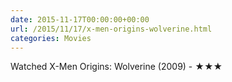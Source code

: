 ```yaml
---
date: 2015-11-17T00:00:00+00:00
url: /2015/11/17/x-men-origins-wolverine.html
categories: Movies
---
```

Watched X-Men Origins: Wolverine (2009) - ★★★




